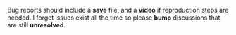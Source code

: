 Bug reports should include a **save** file, and a **video** if reproduction steps are needed.
I forget issues exist all the time so please **bump** discussions that are still **unresolved**.
